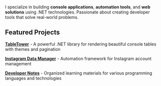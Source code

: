 I specialize in building **console applications**, **automation tools**, and **web solutions** using .NET technologies. Passionate about creating developer tools that solve real-world problems.

## Featured Projects
**[TableTower](https://github.com/AhmadovMahammad/.net-table)** - A powerful .NET library for rendering beautiful console tables with themes and pagination  

**[Instagram Data Manager](https://github.com/AhmadovMahammad/instagram-data-manager)** - Automation framework for Instagram account management  

**[Developer Notes](https://github.com/AhmadovMahammad/developer-notes)** - Organized learning materials for various programming languages and technologies
